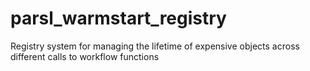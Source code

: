 # parsl_warmstart_registry
Registry system for managing the lifetime of expensive objects across different calls to workflow functions
